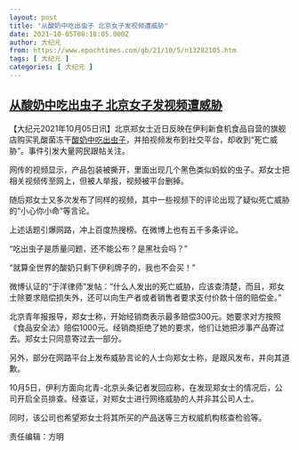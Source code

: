 ```yaml
---
layout: post
title: "从酸奶中吃出虫子 北京女子发视频遭威胁"
date: 2021-10-05T08:18:05.000Z
author: 大纪元
from: https://www.epochtimes.com/gb/21/10/5/n13282105.htm
tags: [ 大纪元 ]
categories: [ 大纪元 ]
---
```

<!--1633421885000-->
[从酸奶中吃出虫子 北京女子发视频遭威胁](https://www.epochtimes.com/gb/21/10/5/n13282105.htm)
------

<div>
<p>【大纪元2021年10月05日讯】北京郑女士近日反映在伊利新食机食品自营的旗舰店购买乳酸菌冻干<a href="https://www.epochtimes.com/gb/tag/%E9%85%B8%E5%A5%B6%E4%B8%AD%E5%90%83%E5%87%BA%E8%99%AB%E5%AD%90.html">酸奶中吃出虫子</a>，并拍视频发布到社交平台，却收到“死亡威胁”。事件引发大量网民跟帖关注。</p><p>网传的视频显示，产品包装被撕开，里面出现几个黑色类似蚂蚁的虫子。郑女士把相关视频传至网上，但被人举报，视频被平台删掉。</p><p>随后郑女士又多次发布了同样的视频，其中一些视频下的评论出现了疑似死亡威胁的“小心你小命”等言论。</p><p>上述话题引爆网路，冲上百度热搜榜。在微博上也有五千多条评论。</p><p>“吃出虫子是质量问题，还不能公布？是黑社会吗？”</p><p>“就算全世界的酸奶只剩下伊利牌子的，我也不会买！”</p><p>微博认证的“于洋律师”发帖：“什么人发出的死亡威胁，应该查清楚，而且，郑女士除要求赔偿损失外，还可以向生产者或者销售者要求支付价款十倍的赔偿金。”</p><p>北京青年报报导，郑女士称，开始经销商表示最多赔偿300元。她要求对方按照《食品安全法》赔偿1000元。经销商拒绝了她的要求，他们让她把涉事产品寄过去。郑女士只同意寄过去一部分。</p><p>另外，部分在网路平台上发布威胁言论的人士向郑女士称，是跟风发布，并向其道歉。</p><p>10月5日，伊利方面向北青-北京头条记者发回应称，在发现郑女士的情况后，公司开启全员排查。经查证，对郑女士进行网络威胁的人并非其公司人士。</p><p>同时，该公司也希望郑女士将其所买的产品送等三方权威机构核查检验等。</p><p>责任编辑：方明</p>
</div>
